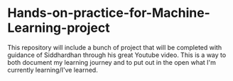# Hands-on-practice-for-Machine-Learning-project
This repository will include a bunch of project that will be completed with guidance of Siddhardhan through his great Youtube video. This is a way to both document my learning journey and to put out in the open what I'm currently learning/I've learned.
